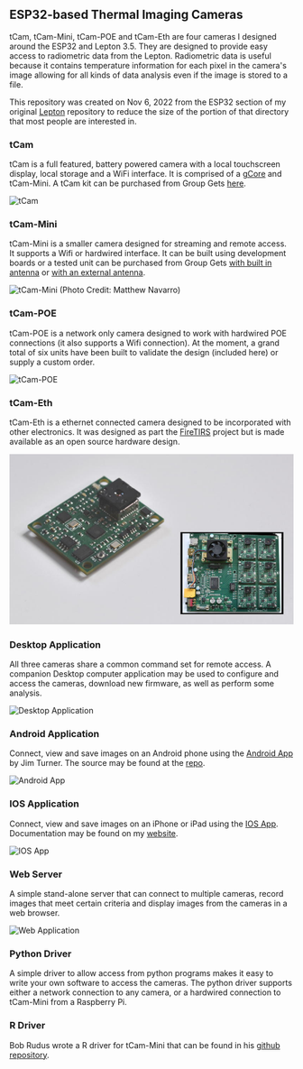 ## ESP32-based Thermal Imaging Cameras
tCam, tCam-Mini, tCam-POE and tCam-Eth are four cameras I designed around the ESP32 and Lepton 3.5.  They are designed to provide easy access to radiometric data from the Lepton.  Radiometric data is useful because it contains temperature information for each pixel in the camera's image allowing for all kinds of data analysis even if the image is stored to a file.

This repository was created on Nov 6, 2022 from the ESP32 section of my original [Lepton](https://github.com/danjulio/lepton) repository to reduce the size of the portion of that directory that most people are interested in.

### tCam
tCam is a full featured, battery powered camera with a local touchscreen display, local storage and a WiFi interface.  It is comprised of a [gCore]() and tCam-Mini.  A tCam kit can be purchased from Group Gets [here](https://store.groupgets.com/products/tcam-kit).

![tCam](tCam/pictures/tcam_iron.png)

### tCam-Mini
tCam-Mini is a smaller camera designed for streaming and remote access.  It supports a Wifi or hardwired interface.  It can be built using development boards or a tested unit can be purchased from Group Gets [with built in antenna](https://store.groupgets.com/products/tcam-mini-rev4-wireless-streaming-thermal-camera-board) or [with an external antenna](https://store.groupgets.com/products/tcam-mini-rev4-external-antenna-wireless-streaming-thermal-camera-board).

![tCam-Mini](pictures/tcam_mini.png)
(Photo Credit: Matthew Navarro)

### tCam-POE
tCam-POE is a network only camera designed to work with hardwired POE connections (it also supports a Wifi connection).  At the moment, a grand total of six units have been built to validate the design (included here) or supply a custom order.

![tCam-POE](pictures/tcam_poe_side.png)

### tCam-Eth
tCam-Eth is a ethernet connected camera designed to be incorporated with other electronics.  It was designed as part the [FireTIRS](https://github.com/jthompson2710/FireTIRS) project but is made available as an open source hardware design.

![tCam-Eth](pictures/tcam_eth.jpg)

### Desktop Application
All three cameras share a common command set for remote access.  A companion Desktop computer application may be used to configure and access the cameras, download new firmware, as well as perform some analysis.

![Desktop Application](pictures/app_on_desktop.png)

### Android Application
Connect, view and save images on an Android phone using the [Android App](https://play.google.com/store/apps/details?id=com.danjuliodesigns.tcamViewer) by Jim Turner.  The source may be found at the [repo](https://github.com/yaturner/tcamViewer-DanJulio).

![Android App](pictures/android_app.png)

### IOS Application
Connect, view and save images on an iPhone or iPad using the [IOS App](https://apps.apple.com/us/app/tcamview/id1610451813).  Documentation may be found on my [website](https://danjuliodesigns.com/products/tcam_app.html).

![IOS App](pictures/ios_app.png)

### Web Server
A simple stand-alone server that can connect to multiple cameras, record images that meet certain criteria and display images from the cameras in a web browser.

![Web Application](pictures/tcam_web.png)

### Python Driver
A simple driver to allow access from python programs makes it easy to write your own software to access the cameras.  The python driver supports either a network connection to any camera, or a hardwired connection to tCam-Mini from a Raspberry Pi.

### R Driver
Bob Rudus wrote a R driver for tCam-Mini that can be found in his [github repository](https://github.com/hrbrmstr/tcam).